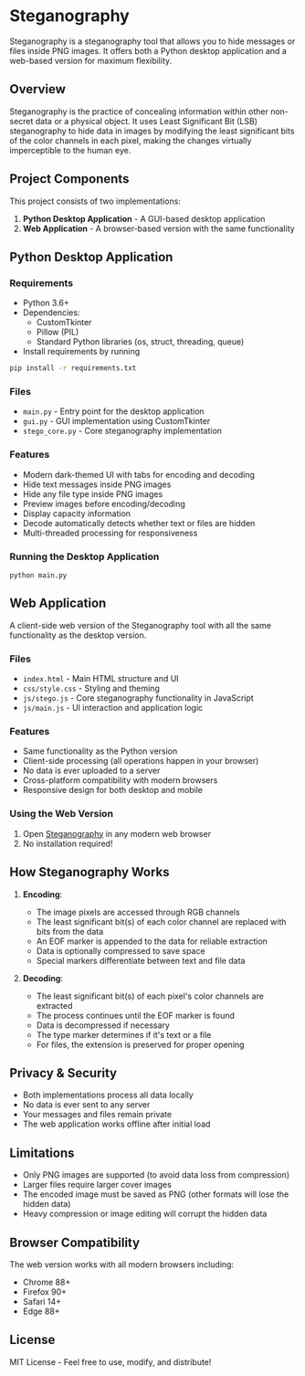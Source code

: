 # Steganography

Steganography is a steganography tool that allows you to hide messages or files inside PNG images. It offers both a Python desktop application and a web-based version for maximum flexibility.

## Overview

Steganography is the practice of concealing information within other non-secret data or a physical object. It uses Least Significant Bit (LSB) steganography to hide data in images by modifying the least significant bits of the color channels in each pixel, making the changes virtually imperceptible to the human eye.

## Project Components

This project consists of two implementations:

1. **Python Desktop Application** - A GUI-based desktop application
2. **Web Application** - A browser-based version with the same functionality

## Python Desktop Application

### Requirements

- Python 3.6+
- Dependencies:
  - CustomTkinter
  - Pillow (PIL)
  - Standard Python libraries (os, struct, threading, queue)
- Install requirements by running
```bash
pip install -r requirements.txt
```

### Files

- `main.py` - Entry point for the desktop application
- `gui.py` - GUI implementation using CustomTkinter
- `stego_core.py` - Core steganography implementation

### Features

- Modern dark-themed UI with tabs for encoding and decoding
- Hide text messages inside PNG images
- Hide any file type inside PNG images
- Preview images before encoding/decoding
- Display capacity information
- Decode automatically detects whether text or files are hidden
- Multi-threaded processing for responsiveness

### Running the Desktop Application

```
python main.py
```

## Web Application

A client-side web version of the Steganography tool with all the same functionality as the desktop version.

### Files

- `index.html` - Main HTML structure and UI
- `css/style.css` - Styling and theming
- `js/stego.js` - Core steganography functionality in JavaScript
- `js/main.js` - UI interaction and application logic

### Features

- Same functionality as the Python version
- Client-side processing (all operations happen in your browser)
- No data is ever uploaded to a server
- Cross-platform compatibility with modern browsers
- Responsive design for both desktop and mobile

### Using the Web Version

1. Open [Steganography](https://perseuskyogre09.github.io/Steganography/) in any modern web browser
2. No installation required!

## How Steganography Works

1. **Encoding**:
   - The image pixels are accessed through RGB channels
   - The least significant bit(s) of each color channel are replaced with bits from the data
   - An EOF marker is appended to the data for reliable extraction
   - Data is optionally compressed to save space
   - Special markers differentiate between text and file data

2. **Decoding**:
   - The least significant bit(s) of each pixel's color channels are extracted
   - The process continues until the EOF marker is found
   - Data is decompressed if necessary
   - The type marker determines if it's text or a file
   - For files, the extension is preserved for proper opening

## Privacy & Security

- Both implementations process all data locally
- No data is ever sent to any server
- Your messages and files remain private
- The web application works offline after initial load

## Limitations

- Only PNG images are supported (to avoid data loss from compression)
- Larger files require larger cover images
- The encoded image must be saved as PNG (other formats will lose the hidden data)
- Heavy compression or image editing will corrupt the hidden data

## Browser Compatibility

The web version works with all modern browsers including:
- Chrome 88+
- Firefox 90+
- Safari 14+
- Edge 88+

## License

MIT License - Feel free to use, modify, and distribute!